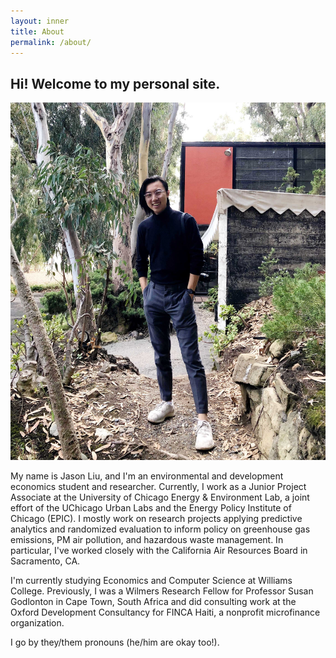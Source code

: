 ```yaml
---
layout: inner
title: About
permalink: /about/
---
```

## Hi! Welcome to my personal site.

![Jason](img/Jason_2x.jpg)

My name is Jason Liu, and I'm an environmental and development economics student and researcher. Currently, I work as a Junior Project Associate at the University of Chicago Energy & Environment Lab, a joint effort of the UChicago Urban Labs and the Energy Policy Institute of Chicago (EPIC). I mostly work on research projects applying predictive analytics and randomized evaluation to inform policy on greenhouse gas emissions, PM air pollution, and hazardous waste management. In particular, I've worked closely with the California Air Resources Board in Sacramento, CA. 

I'm currently studying Economics and Computer Science at Williams College. Previously, I was a Wilmers Research Fellow for Professor Susan Godlonton in Cape Town, South Africa and did consulting work at the Oxford Development Consultancy for FINCA Haiti, a nonprofit microfinance organization.

I go by they/them pronouns (he/him are okay too!).
